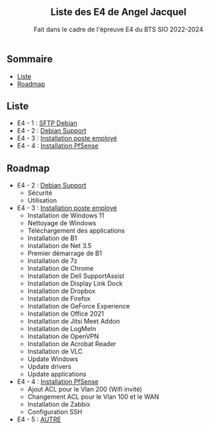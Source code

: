<br/>
<p align="center">
  <h2 align="center">Liste des E4 de Angel Jacquel</h2>

  <p align="center">
    Fait dans le cadre de l'épreuve E4 du BTS SIO 2022-2024
    <br/>
    <br/>
  </p>
</p>



## Sommaire

* [Liste](#Liste)
* [Roadmap](#Roadmap)

## Liste

* E4 - 1 : [SFTP Debian](DebSFTP/README.md)
* E4 - 2 : [Debian Support](DebSupport/README.md)
* E4 - 3 : [Installation poste employé](Poste/README.md)
* E4 - 4 : [Installation PfSense](PfSense/README.md)

## Roadmap

* E4 - 2 : [Debian Support](DebSupport/README.md)
  * Sécurité
  * Utilisation
* E4 - 3 : [Installation poste employé](Poste/README.md)
  * Installation de Windows 11
  * Nettoyage de Windows
  * Téléchargement des applications
  * Installation de B1
  * Installation de Net 3.5
  * Premier démarrage de B1
  * Installation de 7z
  * Installation de Chrome
  * Installation de Dell SupportAssist
  * Installation de Display Link Dock
  * Installation de Dropbox
  * Installation de Firefox
  * Installation de GeForce Experience
  * Installation de Office 2021
  * Installation de Jitsi Meet Addon
  * Installation de LogMeIn
  * Installation de OpenVPN
  * Installation de Acrobat Reader
  * Installation de VLC
  * Update Windows
  * Update drivers
  * Update applications
* E4 - 4 : [Installation PfSense](PfSense/README.md)
  * Ajout ACL pour le Vlan 200 (Wifi invité)
  * Changement ACL pour le Vlan 100 et le WAN
  * Installation de Zabbix
  * Configuration SSH
* E4 - 5 : [AUTRE]()
